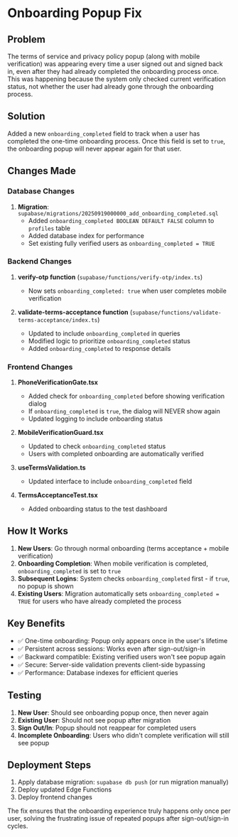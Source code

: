# Onboarding Popup Fix

## Problem
The terms of service and privacy policy popup (along with mobile verification) was appearing every time a user signed out and signed back in, even after they had already completed the onboarding process once. This was happening because the system only checked current verification status, not whether the user had already gone through the onboarding process.

## Solution
Added a new `onboarding_completed` field to track when a user has completed the one-time onboarding process. Once this field is set to `true`, the onboarding popup will never appear again for that user.

## Changes Made

### Database Changes
1. **Migration**: `supabase/migrations/20250919000000_add_onboarding_completed.sql`
   - Added `onboarding_completed BOOLEAN DEFAULT FALSE` column to `profiles` table
   - Added database index for performance
   - Set existing fully verified users as `onboarding_completed = TRUE`

### Backend Changes
1. **verify-otp function** (`supabase/functions/verify-otp/index.ts`)
   - Now sets `onboarding_completed: true` when user completes mobile verification
   
2. **validate-terms-acceptance function** (`supabase/functions/validate-terms-acceptance/index.ts`)
   - Updated to include `onboarding_completed` in queries
   - Modified logic to prioritize `onboarding_completed` status
   - Added `onboarding_completed` to response details

### Frontend Changes
1. **PhoneVerificationGate.tsx**
   - Added check for `onboarding_completed` before showing verification dialog
   - If `onboarding_completed` is `true`, the dialog will NEVER show again
   - Updated logging to include onboarding status

2. **MobileVerificationGuard.tsx**
   - Updated to check `onboarding_completed` status
   - Users with completed onboarding are automatically verified

3. **useTermsValidation.ts**
   - Updated interface to include `onboarding_completed` field

4. **TermsAcceptanceTest.tsx**
   - Added onboarding status to the test dashboard

## How It Works
1. **New Users**: Go through normal onboarding (terms acceptance + mobile verification)
2. **Onboarding Completion**: When mobile verification is completed, `onboarding_completed` is set to `true`
3. **Subsequent Logins**: System checks `onboarding_completed` first - if `true`, no popup is shown
4. **Existing Users**: Migration automatically sets `onboarding_completed = TRUE` for users who have already completed the process

## Key Benefits
- ✅ One-time onboarding: Popup only appears once in the user's lifetime
- ✅ Persistent across sessions: Works even after sign-out/sign-in
- ✅ Backward compatible: Existing verified users won't see popup again
- ✅ Secure: Server-side validation prevents client-side bypassing
- ✅ Performance: Database indexes for efficient queries

## Testing
1. **New User**: Should see onboarding popup once, then never again
2. **Existing User**: Should not see popup after migration
3. **Sign Out/In**: Popup should not reappear for completed users
4. **Incomplete Onboarding**: Users who didn't complete verification will still see popup

## Deployment Steps
1. Apply database migration: `supabase db push` (or run migration manually)
2. Deploy updated Edge Functions
3. Deploy frontend changes

The fix ensures that the onboarding experience truly happens only once per user, solving the frustrating issue of repeated popups after sign-out/sign-in cycles.